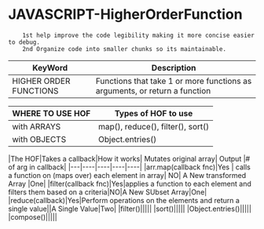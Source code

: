 # JAVASCRIPT-HigherOrderFunction

        1st help improve the code legibility making it more concise easier to debug.
        2nd Organize code into smaller chunks so its maintainable.

|KeyWord|Description|
|----|-----|
|HIGHER ORDER FUNCTIONS|Functions that take 1 or more functions as arguments, or return a function|

|WHERE TO USE HOF| Types of HOF to use |
|----|-----|
|with ARRAYS| map(), reduce(), filter(), sort()|
|with OBJECTS|Object.entries()|

|The HOF|Takes a callback|How it works| Mutates original array| Output |# of arg in callback|
|---|----|----|----|----|
|arr.map(callback fnc)|Yes | calls a function on (maps over) each element in array| NO| A New transformed Array |One|
|filter(callback fnc)|Yes|applies a function to each element and filters them based on a criteria|NO|A New SUbset Array|One|
|reduce(callback)|Yes|Perform operations on the elements and return a single value||A Single Value|Two|
|filter()|||||
|sort()|||||
|Object.entries()|||||
|compose()|||||

